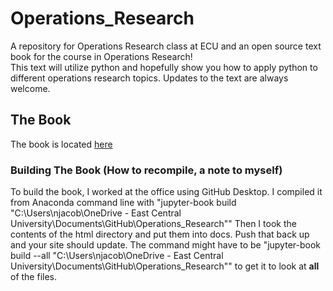 # Operations_Research
A repository for Operations Research class at ECU and an open source text book for the course in Operations Research!  
This text will utilize python and hopefully show you how to apply python to different operations research topics.
Updates to the text are always welcome.

## The Book
The book is located [here](https://nurfnick.github.io/Operations_Research/Chapters/Introduction.html)

### Building The Book (How to recompile, a note to myself)
To build the book, I worked at the office using GitHub Desktop.  I compiled it from Anaconda command line with "jupyter-book build "C:\Users\njacob\OneDrive - East Central University\Documents\GitHub\Operations_Research""  Then I took the contents of the html directory and put them into docs.  Push that back up and your site should update.  The command might have to be "jupyter-book build --all "C:\Users\njacob\OneDrive - East Central University\Documents\GitHub\Operations_Research"" to get it to look at **all** of the files.


